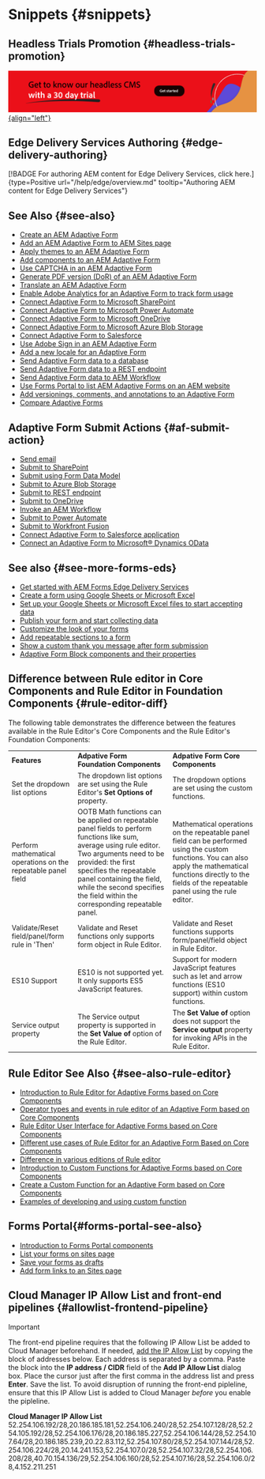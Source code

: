 # Snippets {#snippets}

## Headless Trials Promotion {#headless-trials-promotion}

[![Get to know our headless CMS with 30 day trial](./assets/aem-headless-trial-promo.png){align="left"}](https://commerce.adobe.com/business-trial/sign-up?items%5B0%5D%5Bid%5D=649A1AF5CBC5467A25E84F2561274821&cli=headless_exl_banner_campaign&co=US&lang=en)

## Edge Delivery Services Authoring {#edge-delivery-authoring}

[!BADGE For authoring AEM content for Edge Delivery Services, click here.]{type=Positive url="/help/edge/overview.md" tooltip="Authoring AEM content for Edge Delivery Services"}

## See Also {#see-also}

* [Create an AEM Adaptive Form](/help/forms/creating-adaptive-form-core-components.md)
* [Add an AEM Adaptive Form to AEM Sites page](/help/forms/create-or-add-an-adaptive-form-to-aem-sites-page.md)
* [Apply themes to an AEM Adaptive Form](/help/forms/using-themes-in-core-components.md)
* [Add components to an AEM Adaptive Form](https://experienceleague.adobe.com/docs/experience-manager-core-components/using/adaptive-forms/introduction.html#components)
* [Use CAPTCHA in an AEM Adaptive Form](/help/forms/captcha-adaptive-forms-core-components.md)
* [Generate PDF version (DoR) of an AEM Adaptive Form](/help/forms/generate-document-of-record-core-components.md)
* [Translate an AEM Adaptive Form](/help/forms/using-aem-translation-workflow-to-localize-adaptive-forms-core-components.md)
* [Enable Adobe Analytics for an Adaptive Form to track form usage](/help/forms/enable-adobe-analytics-adaptive-form-using-experience-cloud-setup-automation.md)
* [Connect Adaptive Form to Microsoft SharePoint](/help/forms/configure-submit-actions-core-components.md#submit-to-sharedrive)
* [Connect Adaptive Form to Microsoft Power Automate](/help/forms/configure-submit-actions-core-components.md#microsoft-power-automate)
* [Connect Adaptive Form to Microsoft OneDrive](/help/forms/configure-submit-actions-core-components.md#create-a-onedrive-configuration)
* [Connect Adaptive Form to Microsoft Azure Blob Storage](/help/forms/configure-submit-actions-core-components.md#azure-blob-storage)
* [Connect Adaptive Form to Salesforce](/help/forms/aem-forms-salesforce-integration.md)
* [Use Adobe Sign in an AEM Adaptive Form](/help/forms/working-with-adobe-sign.md)
* [Add a new locale for an Adaptive Form](/help/forms/supporting-new-language-localization-core-components.md)
* [Send Adaptive Form data to a database](https://experienceleague.adobe.com/docs/experience-manager-cloud-service/content/forms/integrate/use-form-data-model/data-integration.html)
* [Send Adaptive Form data to a REST endpoint](/help/forms/configure-submit-actions-core-components.md#submit-to-rest-endpoint)
* [Send Adaptive Form data to AEM Workflow](/help/forms/configure-submit-actions-core-components.md#invoke-an-aem-workflow)
* [Use Forms Portal to list AEM Adaptive Forms on an AEM website](/help/forms/configure-forms-portal.md)
* [Add versionings, comments, and annotations to an Adaptive Form](/help/forms/add-comments-annotations-versioning-adaptive-form-core-components.md)
* [Compare Adaptive Forms](/help/forms/compare-forms.md)


## Adaptive Form Submit Actions {#af-submit-action}

* [Send email](/help/forms/configure-submit-action-send-email.md)
* [Submit to SharePoint](/help/forms/configure-submit-action-sharepoint.md)
* [Submit using Form Data Model](/help/forms/using-form-data-model.md#write-submitted-adaptive-form-data-into-data-sources-write-af)
* [Submit to Azure Blob Storage](/help/forms/configure-submit-action-azure-blob-storage.md)
* [Submit to REST endpoint](/help/forms/configure-submit-action-restpoint.md)
* [Submit to OneDrive](/help/forms/configure-submit-action-onedrive.md)
* [Invoke an AEM Workflow](/help/forms/configure-submit-action-workflow.md)
* [Submit to Power Automate](/help/forms/forms-microsoft-power-automate-integration.md)
* [Submit to Workfront Fusion](/help/forms/submit-adaptive-form-to-workfront-fusion.md)
* [Connect Adaptive Form to Salesforce application](/help/forms/aem-forms-salesforce-integration.md)
* [Connect an Adaptive Form to Microsoft&reg; Dynamics OData](/help/forms/ms-dynamics-odata-configuration.md)

## See also {#see-more-forms-eds}

* [Get started with AEM Forms Edge Delivery Services](/help/edge/docs/forms/tutorial.md)
* [Create a form using Google Sheets or Microsoft Excel](/help/edge/docs/forms/create-forms.md)
* [Set up your Google Sheets or Microsoft Excel files to start accepting data​](/help/edge/docs/forms/submit-forms.md)
* [Publish your form and start collecting data](/help/edge/docs/forms/publish-forms.md)
* [Customize the look of your forms​](/help/edge/docs/forms/style-theme-forms.md)
* [Add repeatable sections to a form​](/help/edge/docs/forms/repeatable-forms.md)
* [Show a custom thank you message after form submission​](/help/edge/docs/forms/thank-you-page-form.md)
* [Adaptive Form Block components and their properties](/help/edge/docs/forms/form-components.md)


## Difference between Rule editor in Core Components and Rule Editor in Foundation Components  {#rule-editor-diff}

The following table demonstrates the difference between the features available in the Rule Editor's Core Components and the Rule Editor's Foundation Components:

<table>
  <tbody>
  <tr>
    <td><strong>Features</strong></td>
    <td><strong>Adpative Form Foundation Components</strong></td>
    <td><strong>Adpative Form Core Components</strong></td>   
    </tr>
  </tr>
  <tr>
    <td>Set the dropdown list options </td>
    <td>The dropdown list options are set using the Rule Editor's <b>Set Options of</b> property.</td>
    <td>The dropdown options are set using the custom functions. 
   </td>
   </tr>
     </tr>
   <tr>
    <td>Perform mathematical operations on the repeatable panel field </td>
    <td>OOTB Math functions can be applied on repeatable panel fields to perform functions like sum, average using rule editor. Two arguments need to be provided: the first specifies the repeatable panel containing the field, while the second specifies the field within the corresponding repeatable panel. </td>
    <td>Mathematical operations on the repeatable panel field can be performed using the custom functions. You can also apply the mathematical functions directly to the fields of the repeatable panel using the rule editor.
   </td>
   </tr>
      <tr>
    <td>Validate/Reset field/panel/form rule in 'Then' </td>
    <td>Validate and Reset functions only supports form object in Rule Editor. 
   </td>
    <td>Validate and Reset functions supports form/panel/field object in Rule Editor. 
   </td>
   </tr>
   <tr>
    <td>ES10 Support </td>
    <td>ES10 is not supported yet. It only supports ES5 JavaScript features. </td>
    <td>Support for modern JavaScript features such as let and arrow functions (ES10 support) within custom functions. 
   </td>
   </tr>
   </tr>
   <tr>
   <td>Service output property</td>
   <td> The Service output property is supported in the <b>Set Value of</b> option of the Rule Editor. </td>
   <td>The <b>Set Value of</b> option does not support the <b>Service output</b> property for invoking APIs in the Rule Editor.
   </td>
   </tr>
   </tr>
   </tr>
  </tbody>
  <table>
  </tbody>

## Rule Editor See Also {#see-also-rule-editor}

* [Introduction to Rule Editor for Adaptive Forms based on Core Components](/help/forms/rule-editor-core-components.md)
* [Operator types and events in rule editor of an Adaptive Form based on Core Components](/help/forms/rule-editor-core-components-events-operators.md)
* [Rule Editor User Interface for Adaptive Forms based on Core Components](/help/forms/rule-editor-core-components-user-interface.md)
* [Different use cases of Rule Editor for an Adaptive Form Based on Core Components](/help/forms/rule-editor-core-components-usecases.md)
* [Difference in various editions of Rule editor](/help/forms/rule-editor-core-components-difference-tables.md)
* [Introduction to Custom Functions for Adaptive Forms based on Core Components](/help/forms/create-and-use-custom-functions.md)
* [Create a Custom Function for an Adaptive Form based on Core Components](/help/forms/custom-function-core-component-create-function.md)
* [Examples of developing and using custom function](/help/forms/custom-function-core-components-use-cases.md)


## Forms Portal{#forms-portal-see-also}

* [Introduction to Forms Portal components](/help/forms/configure-forms-portal.md)
* [List your forms on sites page](/help/forms/list-forms-on-sites-page.md)
* [Save your forms as drafts](/help/forms/save-core-component-based-form-as-draft.md)
* [Add form links to an Sites page](/help/forms/add-form-link-to-aem-sites-page.md)


## Cloud Manager IP Allow List and front-end pipelines {#allowlist-frontend-pipeline}

>[!IMPORTANT]
>
>The front-end pipeline requires that the following IP Allow List be added to Cloud Manager beforehand.
>If needed, [add the IP Allow List](/help/implementing/cloud-manager/ip-allow-lists/add-ip-allow-lists.md) by copying the block of addresses below. Each address is separated by a comma. Paste the block into the **IP address / CIDR** field of the **Add IP Allow List** dialog box. Place the cursor just after the first comma in the address list and press **Enter**. Save the list. 
>To avoid disruption of running the front-end pipleline, ensure that this IP Allow List is added to Cloud Manager *before* you enable the pipleline.
>
>**Cloud Manager IP Allow List**
>52.254.106.192/28,20.186.185.181,52.254.106.240/28,52.254.107.128/28,52.254.105.192/28,52.254.106.176/28,20.186.185.227,52.254.106.144/28,52.254.107.64/28,20.186.185.239,20.22.83.112,52.254.107.80/28,52.254.107.144/28,52.254.106.224/28,20.14.241.153,52.254.107.0/28,52.254.107.32/28,52.254.106.208/28,40.70.154.136/29,52.254.106.160/28,52.254.107.16/28,52.254.106.0/28,4.152.211.251
>   

